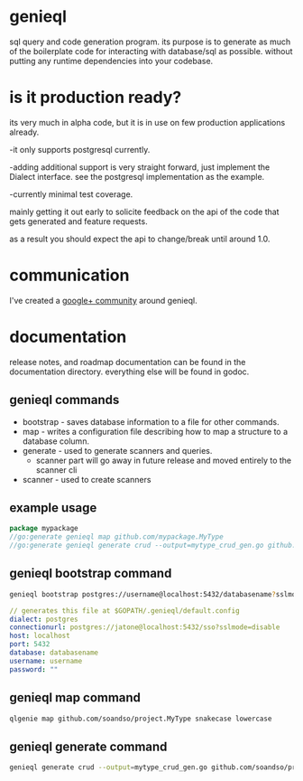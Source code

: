 # genieql
sql query and code generation program.
its purpose is to generate as much of the
boilerplate code for interacting with database/sql
as possible. without putting any runtime dependencies into
your codebase.

# is it production ready?
its very much in alpha code, but it is in use on few production applications already.

-it only supports postgresql currently.

-adding additional support is very straight forward, just implement the Dialect interface. see the postgresql implementation as the example.

-currently minimal test coverage.

mainly getting it out early to solicite feedback on the api
of the code that gets generated and feature requests.

as a result you should expect the api to change/break until around 1.0.

# communication
I've created a [google+ community](https://plus.google.com/communities/103872946940860163885) around genieql.

# documentation
release notes, and roadmap documentation
can be found in the documentation directory.
everything else will be found in godoc.

## genieql commands
- bootstrap - saves database information to a file for other commands.
- map - writes a configuration file describing how to map a structure to a database column.
- generate - used to generate scanners and queries.
  - scanner part will go away in future release and moved entirely to the scanner cli
- scanner - used to create scanners
## example usage
```go
package mypackage
//go:generate genieql map github.com/mypackage.MyType
//go:generate genieql generate crud --output=mytype_crud_gen.go github.com/mypackage.MyType my_table
```

## genieql bootstrap command
```bash
genieql bootstrap postgres://username@localhost:5432/databasename?sslmode=disable
```
```yml
// generates this file at $GOPATH/.genieql/default.config
dialect: postgres
connectionurl: postgres://jatone@localhost:5432/sso?sslmode=disable
host: localhost
port: 5432
database: databasename
username: username
password: ""
```
## genieql map command
```bash
qlgenie map github.com/soandso/project.MyType snakecase lowercase
```

## genieql generate command
```bash
genieql generate crud --output=mytype_crud_gen.go github.com/soandso/project.Type table
```